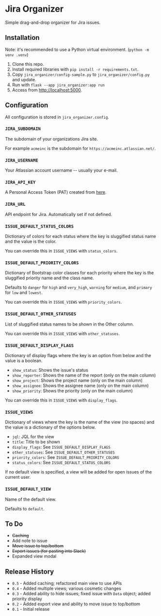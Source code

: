 # Jira Organizer

Simple drag-and-drop organizer for Jira issues.

## Installation

Note: it's recommended to use a Python virtual environment. (`python -m venv .venv`)

1. Clone this repo.
2. Install required libraries with `pip install -r requirements.txt`.
3. Copy `jira_organizer/config-sample.py` to `jira_organizer/config.py` and update.
4. Run with `flask --app jira_organizer:app run`
5. Access from <http://localhost:5000>.

## Configuration

All configuration is stored in `jira_organizer.config`.

### `JIRA_SUBDOMAIN`

The subdomain of your organizations Jira site.

For example `acmeinc` is the subdomain for `https://acmeinc.atlassian.net/`.

### `JIRA_USERNAME`

Your Atlassian account username -- usually your e-mail.

### `JIRA_API_KEY`

A Personal Access Token (PAT) created from [here](https://id.atlassian.com/manage-profile/security/api-tokens).

### `JIRA_URL`

API endpoint for Jira. Automatically set if not defined. 

### `ISSUE_DEFAULT_STATUS_COLORS`

Dictionary of colors for each status where the key is sluggified status name and the value is the color.

You can override this in `ISSUE_VIEWS` with `status_colors`.

### `ISSUE_DEFAULT_PRIORITY_COLORS`

Dictionary of Bootstrap color classes for each priority where the key is the sluggified priority name and the class name.

Defaults to `danger` for `high` and `very_high`, `warning` for `medium`, and `primary` for `low` and `lowest`.

You can override this in `ISSUE_VIEWS` with `priority_colors`.

### `ISSUE_DEFAULT_OTHER_STATUSES`

List of sluggified status names to be shown in the Other column.

You can override this in `ISSUE_VIEWS` with `other_statuses`.

### `ISSUE_DEFAULT_DISPLAY_FLAGS`

Dictionary of display flags where the key is an option from below and the value is a boolean.

 * `show_status`: Shows the issue's status
 * `show_reporter`: Shows the name of the report (only on the main column)
 * `show_project`: Shows the project name (only on the main column)
 * `show_assignee`: Shows the assignee name (only on the main column)
 * `show_priority`: Shows the priority (only on the main column)

You can override this in `ISSUE_VIEWS` with `display_flags`.

### `ISSUE_VIEWS`

Dictionary of views where the key is the name of the view (no spaces) and the value is a dictionary of the options below.

 * `jql`: JQL for the view
 * `title`: Title to be shown
 * `display_flags`: See `ISSUE_DEFAULT_DISPLAY_FLAGS`
 * `other_statuses`: See `ISSUE_DEFAULT_OTHER_STATUSES`
 * `priority_colors`: See `ISSUE_DEFAULT_PRIORITY_COLORS`
 * `status_colors`: See `ISSUE_DEFAULT_STATUS_COLORS`

If no default view is specified, a view will be added for open issues of the current user.

### `ISSUE_DEFAULT_VIEW`

Name of the default view.

Defaults to `default`.

## To Do

 * ~~Caching~~
 * Add note to issue
 * ~~Move issue to top/bottom~~
 * ~~Export issues (for pasting into Slack)~~
 * Expanded view modal

## Release History
 
* `0.5` - Added caching; refactored main view to use APIs
* `0.4` - Added multiple views; various cosmetic changes
* `0.3` - Added ability to hide issues; fixed issue with `Data` object; added priority display
* `0.2` - Added export view and ability to move issue to top/bottom
* `0.1` - Initial release

